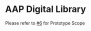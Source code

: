 # AAP Digital Library

Please refer to [#6](https://github.com/harryworld/aap_digital_library/issues/6) for Prototype Scope
